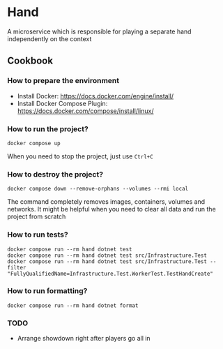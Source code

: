 # Hand
A microservice which is responsible for playing a separate hand independently on the context

## Cookbook

### How to prepare the environment
- Install Docker: https://docs.docker.com/engine/install/
- Install Docker Compose Plugin: https://docs.docker.com/compose/install/linux/

### How to run the project?
```shell
docker compose up
```
When you need to stop the project, just use `Ctrl+C`

### How to destroy the project?
```shell
docker compose down --remove-orphans --volumes --rmi local
```
The command completely removes images, containers, volumes and networks.
It might be helpful when you need to clear all data and run the project from scratch

### How to run tests?
```shell
docker compose run --rm hand dotnet test
docker compose run --rm hand dotnet test src/Infrastructure.Test
docker compose run --rm hand dotnet test src/Infrastructure.Test --filter "FullyQualifiedName=Infrastructure.Test.WorkerTest.TestHandCreate"
```

### How to run formatting?
```shell
docker compose run --rm hand dotnet format
```

### TODO
- Arrange showdown right after players go all in

